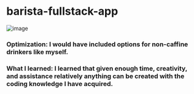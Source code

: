 # barista-fullstack-app
![image](https://user-images.githubusercontent.com/101963767/172086628-a4c942d0-7ed3-488d-97d1-1b6582368f94.png)

### Optimization: I would have included options for non-caffine drinkers like myself.

### What I learned: I learned that given enough time, creativity, and assistance relatively anything can be created with the coding knowledge I have acquired.
